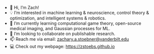 - 👋 Hi, I’m Zach!
- 💡 I’m interested in machine learning & neuroscience, control theory & optimization, and intelligent systems & robotics. 
- 🌱 I’m currently learning computational game theory, open-source medical imaging, and Gaussian processes for ML. 
- 🔬 I’m looking to collaborate on publishable research. 
- 📫 Reach me via email: zachary.a.stoebner@vanderbilt.edu
- 💻 Check out my webpage: https://zstoebs.github.io

<!---
zstoebs/zstoebs is a ✨ special ✨ repository because its `README.md` (this file) appears on your GitHub profile.
You can click the Preview link to take a look at your changes.
--->
